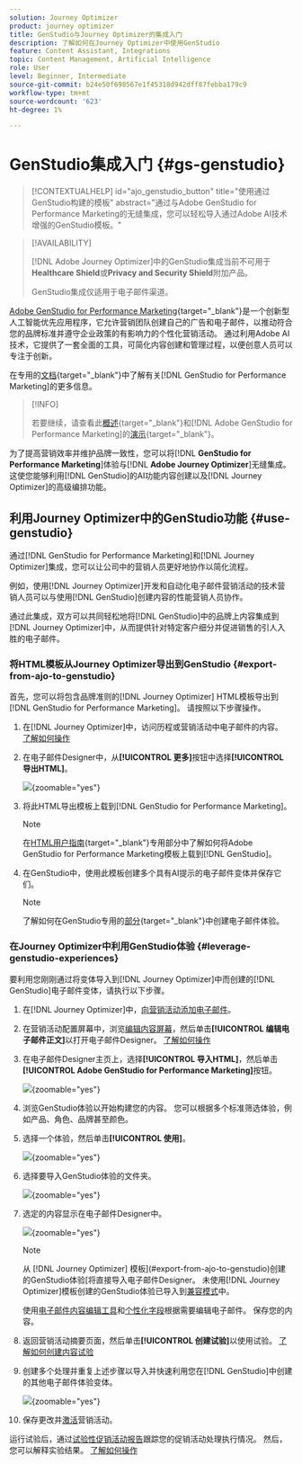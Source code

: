 ```yaml
---
solution: Journey Optimizer
product: journey optimizer
title: GenStudio与Journey Optimizer的集成入门
description: 了解如何在Journey Optimizer中使用GenStudio
feature: Content Assistant, Integrations
topic: Content Management, Artificial Intelligence
role: User
level: Beginner, Intermediate
source-git-commit: b24e50f698567e1f45318d942dff87febba179c9
workflow-type: tm+mt
source-wordcount: '623'
ht-degree: 1%

---
```


# GenStudio集成入门 {#gs-genstudio}

>[!CONTEXTUALHELP]
>id="ajo_genstudio_button"
>title="使用通过GenStudio构建的模板"
>abstract="通过与Adobe GenStudio for Performance Marketing的无缝集成，您可以轻松导入通过Adobe AI技术增强的GenStudio模板。"

>[!AVAILABILITY]
>
>[!DNL Adobe Journey Optimizer]中的GenStudio集成当前不可用于&#x200B;**Healthcare Shield**&#x200B;或&#x200B;**Privacy and Security Shield**&#x200B;附加产品。
>
>GenStudio集成仅适用于电子邮件渠道。

[Adobe GenStudio for Performance Marketing](https://business.adobe.com/products/genstudio-for-performance-marketing.html){target="_blank"}是一个创新型人工智能优先应用程序，它允许营销团队创建自己的广告和电子邮件，以推动符合您的品牌标准并遵守企业政策的有影响力的个性化营销活动。 通过利用Adobe AI技术，它提供了一套全面的工具，可简化内容创建和管理过程，以便创意人员可以专注于创新。

在专用的[文档](https://experienceleague.adobe.com/zh-hans/docs/genstudio-for-performance-marketing/user-guide/home){target="_blank"}中了解有关[!DNL GenStudio for Performance Marketing]的更多信息。

>[!INFO]
>
>若要继续，请查看此[概述](https://business.adobe.com/products/genstudio-for-performance-marketing.html#watch-overview){target="_blank"}和[!DNL Adobe GenStudio for Performance Marketing]的[演示](https://business.adobe.com/products/genstudio-for-performance-marketing.html#demo){target="_blank"}。

<!--To access the GenStudio integration in [!DNL Adobe Journey Optimizer] feature, users need to be granted the **xxx** permission. [Learn more](../administration/permissions.md)

>[!IMPORTANT]
>
>* Before starting using this capability, read out related [Guardrails and Limitations](#generative-guardrails).-->

为了提高营销效率并维护品牌一致性，您可以将&#x200B;[!DNL **GenStudio for Performance Marketing**]&#x200B;体验与&#x200B;[!DNL **Adobe Journey Optimizer**]&#x200B;无缝集成。 这使您能够利用[!DNL GenStudio]的AI功能内容创建以及[!DNL Journey Optimizer]的高级编排功能。

<!--![](../rn/assets/do-not-localize/genstudio.gif)-->

<!--Guardrails and limitations {#genstudio-guardrails}

General guidelines for using the GenStudio integration in [!DNL Adobe Journey Optimizer] for email generation are listed below:

See if guidelines/limitations such as the ones listed [here](gs-generative.md#generative-guardrails) for the AI Assistant can apply.

The following limitations apply to GenStudio integration in [!DNL Adobe Journey Optimizer]:-->

## 利用Journey Optimizer中的GenStudio功能 {#use-genstudio}

通过[!DNL GenStudio for Performance Marketing]和[!DNL Journey Optimizer]集成，您可以让公司中的营销人员更好地协作以简化流程。

例如，使用[!DNL Journey Optimizer]开发和自动化电子邮件营销活动的技术营销人员可以与使用[!DNL GenStudio]创建内容的性能营销人员协作。

通过此集成，双方可以共同轻松地将[!DNL GenStudio]中的品牌上内容集成到[!DNL Journey Optimizer]中，从而提供针对特定客户细分并促进销售的引人入胜的电子邮件。

### 将HTML模板从Journey Optimizer导出到GenStudio {#export-from-ajo-to-genstudio}

首先，您可以将包含品牌准则的[!DNL Journey Optimizer] HTML模板导出到[!DNL GenStudio for Performance Marketing]。 请按照以下步骤操作。

1. 在[!DNL Journey Optimizer]中，访问历程或营销活动中电子邮件的内容。 [了解如何操作](../email/get-started-email-design.md#key-steps)

1. 在电子邮件Designer中，从&#x200B;**[!UICONTROL 更多]**&#x200B;按钮中选择&#x200B;**[!UICONTROL 导出HTML]**。

   ![](assets/genstudio-export-template.png){zoomable="yes"}

1. 将此HTML导出模板上载到[!DNL GenStudio for Performance Marketing]。<!--Make sure you detect the fields that the generative AI uses to insert content in order to create an actionable template.-->

   >[!NOTE]
   >
   >在[HTML用户指南](https://experienceleague.adobe.com/en/docs/genstudio-for-performance-marketing/user-guide/content/templates/use-templates#templates-from-ajo-and-marketo){target="_blank"}专用部分中了解如何将Adobe GenStudio for Performance Marketing模板上载到[!DNL GenStudio]。

1. 在GenStudio中，使用此模板创建多个具有AI提示的电子邮件变体并保存它们。

   >[!NOTE]
   >
   >了解如何在GenStudio专用的[部分](https://experienceleague.adobe.com/en/docs/genstudio-for-performance-marketing/user-guide/create/create-email-experience){target="_blank"}中创建电子邮件体验。

### 在Journey Optimizer中利用GenStudio体验 {#leverage-genstudio-experiences}

要利用您刚刚通过将变体导入到[!DNL Journey Optimizer]中而创建的[!DNL GenStudio]电子邮件变体，请执行以下步骤。

1. 在[!DNL Journey Optimizer]中，[向营销活动添加电子邮件](../email/create-email.md)。

1. 在营销活动配置屏幕中，浏览[编辑内容屏幕](../email/create-email.md#define-email-content)，然后单击&#x200B;**[!UICONTROL 编辑电子邮件正文]**&#x200B;以打开电子邮件Designer。 [了解如何操作](../email/get-started-email-design.md#key-steps)

1. 在电子邮件Designer主页上，选择&#x200B;**[!UICONTROL 导入HTML]**，然后单击&#x200B;**[!UICONTROL Adobe GenStudio for Performance Marketing]**&#x200B;按钮。

   ![](assets/genstudio-pem-import-email.png){zoomable="yes"}

1. 浏览GenStudio体验以开始构建您的内容。 您可以根据多个标准筛选体验，例如产品、角色、品牌甚至颜色。

   <!--![](assets/genstudio-filter-experiences.png){zoomable="yes"}-->

1. 选择一个体验，然后单击&#x200B;**[!UICONTROL 使用]**。

   ![](assets/genstudio-use-experience.png){zoomable="yes"}

1. 选择要导入GenStudio体验的文件夹。

   ![](assets/genstudio-choose-destination.png){zoomable="yes"}

1. 选定的内容显示在电子邮件Designer中。

   ![](assets/genstudio-email-content.png){zoomable="yes"}

   >[!NOTE]
   >
   >从 [!DNL Journey Optimizer] 模板](#export-from-ajo-to-genstudio)创建的GenStudio体验[将直接导入电子邮件Designer。 未使用[!DNL Journey Optimizer]模板创建的GenStudio体验已导入到[兼容模式](../email/existing-content.md)中。

   使用[电子邮件内容编辑工具](../email/content-from-scratch.md)和[个性化字段](../personalization/personalize.md)根据需要编辑电子邮件。 保存您的内容。

1. 返回营销活动摘要页面，然后单击&#x200B;**[!UICONTROL 创建试验]**&#x200B;以使用试验。 [了解如何创建内容试验](../content-management/content-experiment.md)

   <!--![](assets/genstudio-create-experiment.png){zoomable="yes"}-->

1. 创建多个处理并重复上述步骤以导入并快速利用您在[!DNL GenStudio]中创建的其他电子邮件体验变体。

   ![](assets/genstudio-define-treatments.png){zoomable="yes"}

1. 保存更改并[激活](../campaigns/review-activate-campaign.md)营销活动。

运行试验后，通过[试验性促销活动报告](../reports/campaign-global-report-cja-experimentation.md)跟踪您的促销活动处理执行情况。 然后，您可以解释实验结果。 [了解如何操作](../content-management/get-started-experiment.md#interpret-results)